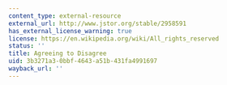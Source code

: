 ```yaml
---
content_type: external-resource
external_url: http://www.jstor.org/stable/2958591
has_external_license_warning: true
license: https://en.wikipedia.org/wiki/All_rights_reserved
status: ''
title: Agreeing to Disagree
uid: 3b3271a3-0bbf-4643-a51b-431fa4991697
wayback_url: ''
---
```

